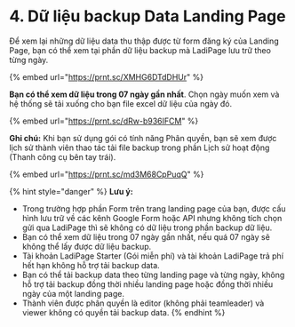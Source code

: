 # 4. Dữ liệu backup Data Landing Page

Để xem lại những dữ liệu data thu thập được từ form đăng ký của Landing Page, bạn có thể xem tại phần dữ liệu backup mà LadiPage lưu trữ theo từng ngày.&#x20;

{% embed url="https://prnt.sc/XMHG6DTdDHUr" %}

**Bạn có thể xem dữ liệu trong 07 ngày gần nhất**. Chọn ngày muốn xem và hệ thống sẽ tải xuống cho bạn file excel dữ liệu của ngày đó.

{% embed url="https://prnt.sc/dRw-b936IFCM" %}

**Ghi chú:** Khi bạn sử dụng gói có tính năng Phân quyền, bạn sẽ xem được lịch sử thành viên thao tác tải file backup trong phần Lịch sử hoạt động (Thanh công cụ bên tay trái).

{% embed url="https://prnt.sc/md3M68CpPuqQ" %}

{% hint style="danger" %}
**Lưu ý:**&#x20;

* Trong trường hợp phần Form trên trang landing page của bạn, được cấu hình lưu trữ về các kênh Google Form hoặc API nhưng không tích chọn gửi qua LadiPage thì sẽ không có dữ liệu trong phần backup dữ liệu.
* Bạn có thể xem dữ liệu trong 07 ngày gần nhất, nếu quá 07 ngày sẽ không thể lấy được dữ liệu backup.
* Tài khoản LadiPage Starter (Gói miễn phí) và tài khoản LadiPage trả phí hết hạn không hỗ trợ tải backup data.
* Bạn có thể tải backup data theo từng landing page và từng ngày, không hỗ trợ tải backup đồng thời nhiều landing page hoặc đồng thời nhiều ngày của một landing page.
* Thành viên được phân quyền là editor (không phải teamleader) và viewer không có quyền tải backup data.
{% endhint %}
